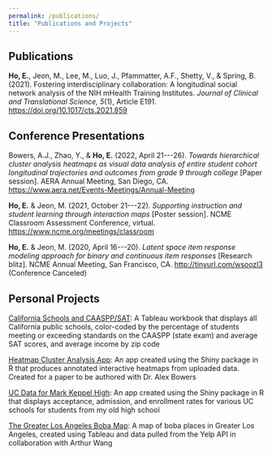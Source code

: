 ```yaml
---
permalink: /publications/
title: "Publications and Projects"
---
```

## Publications

**Ho, E.**, Jeon, M., Lee, M., Luo, J., Pfammatter, A.F., Shetty, V., & Spring, B. (2021). Fostering interdisciplinary collaboration: A longitudinal social network analysis of the NIH mHealth Training Institutes. *Journal of Clinical and Translational Science, 5*(1), Article E191.  https://doi.org/10.1017/cts.2021.859


## Conference Presentations

Bowers, A.J., Zhao, Y., & **Ho, E.** (2022, April 21---26). *Towards hierarchical cluster analysis heatmaps as visual data analysis of entire student cohort longitudinal trajectories and outcomes from grade 9 through college* [Paper session]. AERA Annual Meeting, San Diego, CA. https://www.aera.net/Events-Meetings/Annual-Meeting

**Ho, E.** & Jeon, M. (2021, October 21---22). *Supporting instruction and student learning through interaction maps* [Poster session]. NCME Classroom Assessment Conference, virtual. https://www.ncme.org/meetings/classroom

**Ho, E.** & Jeon, M. (2020, April 16---20). *Latent space item response modeling approach for binary and continuous item responses* [Research blitz]. NCME Annual Meeting, San Francisco, CA. http://tinyurl.com/wsoozl3 (Conference Canceled)

## Personal Projects
[California Schools and CAASPP/SAT](https://public.tableau.com/profile/eric.ho5166#!/vizhome/CASchools/SATOverall): A Tableau workbook that displays all California public schools, color-coded by the percentage of
students meeting or exceeding standards on the CAASPP (state exam) and average SAT scores, and average income by zip code

[Heatmap Cluster Analysis App](https://ohrice.shinyapps.io/Heatmap/): An app created using the Shiny package in R that produces annotated interactive heatmaps from uploaded
data. Created for a paper to be authored with Dr. Alex Bowers

[UC Data for Mark Keppel High](https://ohrice.shinyapps.io/MKHS_UC_Shiny/): An app created using the Shiny package in R that displays acceptance, admission, and enrollment rates for
various UC schools for students from my old high school

[The Greater Los Angeles Boba Map](https://public.tableau.com/profile/arthur.wang2564#!/vizhome/bobadata2/Dashboard1): A map of boba places in Greater Los Angeles, created using Tableau and data pulled from the Yelp API in collaboration with Arthur Wang
